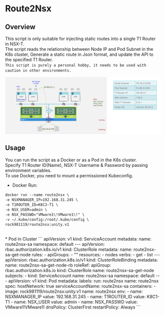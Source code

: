 # Route2Nsx

## Overview
This script is only suitable for injecting static routes into a single T1 Router in NSX-T.<br>
The script reads the relationship between Node IP and Pod Subnet in the K8s cluster, Generate a static route in Json format, and update the API to the specified T1 Router.<br>
`This script is purely a personal hobby, it needs to be used with caution in other environments.`

<img src="img/index.png"> 

## Usage
You can run the script as a Docker or as a Pod in the K8s cluster.<br>
Specify T1 Router ID(Name), NSX-T Username & Password by passing environment variables.<br>
To use Docker, you need to mount a permissioned Kubeconfig.<br>

* Docker Run:
```
docker run --name route2nsx \
-e NSXMANAGER_IP=192.168.31.245 \
-e T1ROUTER_ID=K8C3-T1 \
-e NSX_USER=admin \
-e NSX_PASSWD="VMware1\!VMware1\!" \
-v ~/.kube/config:/root/.kube/config \
rock981119/route2nsx:unity.v1
```
<br>
* Pod in Cluster
```
apiVersion: v1
kind: ServiceAccount
metadata:
  name: route2nsx-sa
  namespace: default
---
apiVersion: rbac.authorization.k8s.io/v1
kind: ClusterRole
metadata:
  name: route2nsx-sa-get-node
rules:
- apiGroups:
  - ""
  resources:
  - nodes
  verbs:
  - get
  - list
---
apiVersion: rbac.authorization.k8s.io/v1
kind: ClusterRoleBinding
metadata:
  name: route2nsx-sa-get-node-rb
roleRef:
  apiGroup: rbac.authorization.k8s.io
  kind: ClusterRole
  name: route2nsx-sa-get-node
subjects:
- kind: ServiceAccount
  name: route2nsx-sa
  namespace: default
---
apiVersion: v1
kind: Pod
metadata:
  labels:
    run: route2nsx
  name: route2nsx
spec:
  hostNetwork: true
  serviceAccountName: route2nsx-sa
  containers:
  - image: rock981119/route2nsx:unity.v1
    name: route2nsx
    env:
    - name: NSXMANAGER_IP
      value: 192.168.31.245
    - name: T1ROUTER_ID
      value: K8C1-T1
    - name: NSX_USER
      value: admin
    - name: NSX_PASSWD
      value: VMware1!VMware1!
  dnsPolicy: ClusterFirst
  restartPolicy: Always
```
